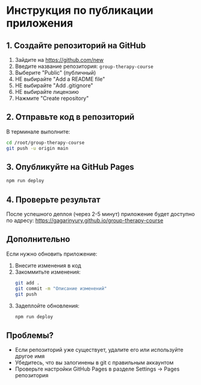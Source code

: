 # Инструкция по публикации приложения

## 1. Создайте репозиторий на GitHub

1. Зайдите на https://github.com/new
2. Введите название репозитория: `group-therapy-course`
3. Выберите "Public" (публичный)
4. НЕ выбирайте "Add a README file"
5. НЕ выбирайте "Add .gitignore"
6. НЕ выбирайте лицензию
7. Нажмите "Create repository"

## 2. Отправьте код в репозиторий

В терминале выполните:
```bash
cd /root/group-therapy-course
git push -u origin main
```

## 3. Опубликуйте на GitHub Pages

```bash
npm run deploy
```

## 4. Проверьте результат

После успешного деплоя (через 2-5 минут) приложение будет доступно по адресу:
https://gagarinyury.github.io/group-therapy-course

## Дополнительно

Если нужно обновить приложение:

1. Внесите изменения в код
2. Закоммитьте изменения:
   ```bash
   git add .
   git commit -m "Описание изменений"
   git push
   ```
3. Задеплойте обновления:
   ```bash
   npm run deploy
   ```

## Проблемы?

- Если репозиторий уже существует, удалите его или используйте другое имя
- Убедитесь, что вы залогинены в git с правильным аккаунтом
- Проверьте настройки GitHub Pages в разделе Settings → Pages репозитория